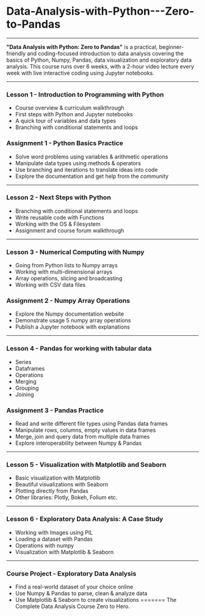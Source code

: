 # Data-Analysis-with-Python---Zero-to-Pandas

---

**"Data Analysis with Python: Zero to Pandas"** is a practical, beginner-friendly and coding-focused introduction to data analysis covering the basics of Python, Numpy, Pandas, data visualization and exploratory data analysis. This course runs over 6 weeks, with a 2-hour video lecture every week with live interactive coding using Jupyter notebooks. 


---


### Lesson 1 - Introduction to Programming with Python

- Course overview & curriculum walkthrough
- First steps with Python and Jupyter notebooks
- A quick tour of variables and data types
- Branching with conditional statements and loops

### Assignment 1 - Python Basics Practice

- Solve word problems using variables & arithmetic operations
- Manipulate data types using methods & operators
- Use branching and iterations to translate ideas into code
- Explore the documentation and get help from the community

---

### Lesson 2 - Next Steps with Python

- Branching with conditional statements and loops
- Write reusable code with Functions
- Working with the OS & Filesystem
- Assignment and course forum walkthrough

---

### Lesson 3 - Numerical Computing with Numpy

- Going from Python lists to Numpy arrays
- Working with multi-dimensional arrays
- Array operations, slicing and broadcasting
- Working with CSV data files

### Assignment 2 - Numpy Array Operations

- Explore the Numpy documentation website
- Demonstrate usage 5 numpy array operations
- Publish a Jupyter notebook with explanations

---

### Lesson 4 - Pandas for working with tabular data

- Series
- Dataframes
- Operations
- Merging
- Grouping 
- Joining

### Assignment 3 - Pandas Practice

- Read and write different file types using Pandas data frames
- Manipulate rows, columns, empty values in data frames
- Merge, join and query data from multiple data frames
- Explore interoperability between Numpy & Pandas

---

### Lesson 5 - Visualization with Matplotlib and Seaborn

- Basic visualization with Matplotlib
- Beautiful visualizations with Seaborn
- Plotting directly from Pandas
- Other libraries: Plotly, Bokeh, Folium etc.

---

### Lesson 6 - Exploratory Data Analysis: A Case Study

- Working with Images using PIL
- Loading a dataset with Pandas
- Operations with numpy
- Visualization with Matplotlib & Seaborn

---

### Course Project - Exploratory Data Analysis

- Find a real-world dataset of your choice online
- Use Numpy & Pandas to parse, clean & analyze data
- Use Matplotlib & Seaborn to create visualizations
=======
The Complete Data Analysis Course Zero to Hero.


